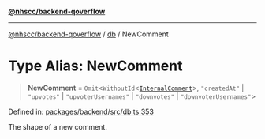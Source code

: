 [**@nhscc/backend-qoverflow**](../../README.md)

***

[@nhscc/backend-qoverflow](../../README.md) / [db](../README.md) / NewComment

# Type Alias: NewComment

> **NewComment** = `Omit`\<`WithoutId`\<[`InternalComment`](InternalComment.md)\>, `"createdAt"` \| `"upvotes"` \| `"upvoterUsernames"` \| `"downvotes"` \| `"downvoterUsernames"`\>

Defined in: [packages/backend/src/db.ts:353](https://github.com/nhscc/qoverflow.api.hscc.bdpa.org/blob/b629239838bf73900bba2996b8dcfbc432755e21/packages/backend/src/db.ts#L353)

The shape of a new comment.
